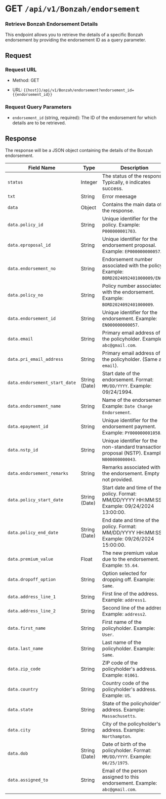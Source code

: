 # **GET** `/api/v1/Bonzah/endorsement`

### Retrieve Bonzah Endorsement Details

This endpoint allows you to retrieve the details of a specific Bonzah endorsement by providing the endorsement ID as a query parameter.

## Request

### Request URL

- Method: GET
    
- URL: `{{host}}/api/v1/Bonzah/endorsement?endorsement_id={{endorsement_id}}`
    

### Request Query Parameters

- `endorsement_id` (string, required): The ID of the endorsement for which details are to be retrieved.
    

## Response

The response will be a JSON object containing the details of the Bonzah endorsement.

| **Field Name** | **Type** | **Description** |
| --- | --- | --- |
| `status` | Integer | The status of the response. Typically, `0` indicates success. |
| `txt` | String | Error meesage |
| `data` | Object | Contains the main data of the response. |
| `data.policy_id` | String | Unique identifier for the policy. Example: `P000000001703`. |
| `data.eproposal_id` | String | Unique identifier for the endorsement proposal. Example: `EP000000000057`. |
| `data.endorsement_no` | String | Endorsement number associated with the policy. Example: `BORD2024092401000009/EN02`. |
| `data.policy_no` | String | Policy number associated with the endorsement. Example: `BORD2024092401000009`. |
| `data.endorsement_id` | String | Unique identifier for the endorsement. Example: `EN000000000057`. |
| `data.email` | String | Primary email address of the policyholder. Example: `abc@gmail.com`. |
| `data.pri_email_address` | String | Primary email address of the policyholder. (Same as `email`). |
| `data.endorsement_start_date` | String (Date) | Start date of the endorsement. Format: `MM/DD/YYYY`. Example: 09/24/1994. |
| `data.endorsement_name` | String | Name of the endorsement. Example: `Date Change Endorsement`. |
| `data.epayment_id` | String | Unique identifier for the endorsement payment. Example: `PY000000001058`. |
| `data.nstp_id` | String | Unique identifier for the non-standard transaction proposal (NSTP). Example: `N000000000043`. |
| `data.endorsement_remarks` | String | Remarks associated with the endorsement. Empty if not provided. |
| `data.policy_start_date` | String (Date) | Start date and time of the policy. Format: MM/DD/YYYY HH:MM:SS.  Example: 09/24/2024 13:00:00. |
| `data.policy_end_date` | String (Date) | End date and time of the policy. Format: MM/DD/YYYY HH:MM:SS.  Example: 09/26/2024 15:00:00. |
| `data.premium_value` | Float | The new premium value due to the endorsement. Example: `55.64`. |
| `data.dropoff_option` | String | Option selected for dropping off. Example: `Same`. |
| `data.address_line_1` | String | First line of the address. Example: `address1`. |
| `data.address_line_2` | String | Second line of the address. Example: `address2`. |
| `data.first_name` | String | First name of the policyholder. Example: `User`. |
| `data.last_name` | String | Last name of the policyholder. Example: `Same`. |
| `data.zip_code` | String | ZIP code of the policyholder's address. Example: `01061`. |
| `data.country` | String | Country code of the policyholder's address. Example: `US`. |
| `data.state` | String | State of the policyholder's address. Example: `Massachusetts`. |
| `data.city` | String | City of the policyholder's address. Example: `Northampton`. |
| `data.dob` | String (Date) | Date of birth of the policyholder. Format: `MM/DD/YYYY`. Example: `06/25/1975`. |
| `data.assigned_to` | String | Email of the person assigned to this endorsement. Example: `abc@gmail.com`. |